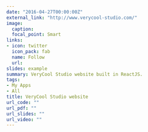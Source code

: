 ```yaml
---
date: "2016-04-27T00:00:00Z"
external_link: "http://www.verycool-studio.com/"
image:
  caption: 
  focal_point: Smart
links:
- icon: twitter
  icon_pack: fab
  name: Follow
  url: 
slides: example
summary: VeryCool Studio website built in ReactJS.
tags:
- My Apps
- All
title: VeryCool Studio website
url_code: ""
url_pdf: ""
url_slides: ""
url_video: ""
---
```


